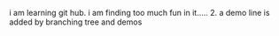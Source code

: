 i am learning git hub. i am finding too much fun in it.....
2. a demo line is added by branching tree and demos
